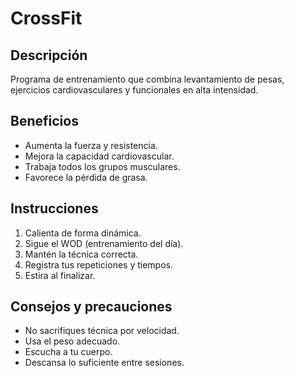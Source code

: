 # CrossFit

## Descripción
Programa de entrenamiento que combina levantamiento de pesas, ejercicios cardiovasculares y funcionales en alta intensidad.

## Beneficios
- Aumenta la fuerza y resistencia.
- Mejora la capacidad cardiovascular.
- Trabaja todos los grupos musculares.
- Favorece la pérdida de grasa.

## Instrucciones
1. Calienta de forma dinámica.
2. Sigue el WOD (entrenamiento del día).
3. Mantén la técnica correcta.
4. Registra tus repeticiones y tiempos.
5. Estira al finalizar.

## Consejos y precauciones
- No sacrifiques técnica por velocidad.
- Usa el peso adecuado.
- Escucha a tu cuerpo.
- Descansa lo suficiente entre sesiones.
